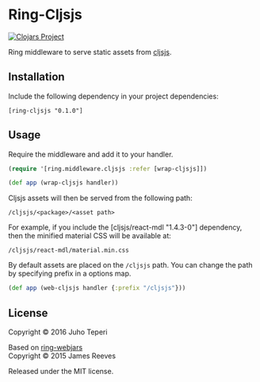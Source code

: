 # Ring-Cljsjs

[![Clojars Project](https://img.shields.io/clojars/v/ring-cljsjs.svg)](https://clojars.org/ring-cljsjs)

Ring middleware to serve static assets from [cljsjs][].

[cljsjs]: http://www.webjars.org/

## Installation

Include the following dependency in your project dependencies:

```
[ring-cljsjs "0.1.0"]
```

## Usage

Require the middleware and add it to your handler.

```clj
(require '[ring.middleware.cljsjs :refer [wrap-cljsjs]])

(def app (wrap-cljsjs handler))
```

Cljsjs assets will then be served from the following path:

```
/cljsjs/<package>/<asset path>
```

For example, if you include the [cljsjs/react-mdl "1.4.3-0"] dependency, then the minified material CSS will be available at:

```
/cljsjs/react-mdl/material.min.css
```

By default assets are placed on the `/cljsjs` path. You can change
the path by specifying prefix in a options map.

```clj
(def app (web-cljsjs handler {:prefix "/cljsjs"}))
```

## License

Copyright © 2016 Juho Teperi

Based on [ring-webjars](https://github.com/weavejester/ring-webjars)<br>
Copyright © 2015 James Reeves

Released under the MIT license.
